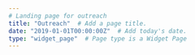```yaml
---
# Landing page for outreach
title: "Outreach"  # Add a page title.
date: "2019-01-01T00:00:00Z"  # Add today's date.
type: "widget_page"  # Page type is a Widget Page
---
```



